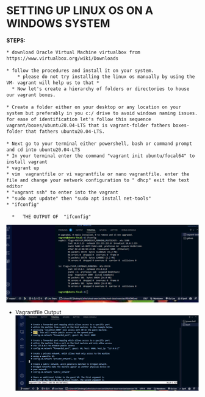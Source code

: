 # SETTING UP LINUX OS ON A WINDOWS SYSTEM
  **STEPS:**

    * download Oracle Virtual Machine virtualbox from https://www.virtualbox.org/wiki/Downloads

    * follow the procedures and install it on your system.
        * please do not try installing the linux os manually by using the VM- vagrant will help us to that *
      * Now let's create a hierarchy of folders or directories to house our vagrant boxes.

    * Create a folder either on your desktop or any location on your system but preferably in you c:/ drive to avoid windows naming issues. for ease of identification let's follow this sequence vagrant/boxes/ubuntu20.04-LTS that is vagrant-folder fathers boxes-folder that fathers ubuntu20.04-LTS.

    * Next go to your terminal either powershell, bash or command prompt and cd into ubuntu20.04-LTS
    * In your terminal enter the command "vagrant init ubuntu/focal64" to install vagrant 
    * vagrant up
    * vim  vagrantfile or vi vagrantfile or nano vagrantfile. enter the file and change your network configuration to " dhcp" exit the text editor
    * "vagrant ssh" to enter into the vagrant 
    * "sudo apt update" then "sudo apt install net-tools"
    * "ifconfig"

      *   THE OUTPUT OF  "ifconfig"
  ![terminal screenshot of "ifconfig"](/exercise-1/images/ifconfig.PNG)

  * Vagrantfile Output 
  ![terminal screenshot of "vagrantfile"](/exercise-1/images/vagrantfile.PNG)